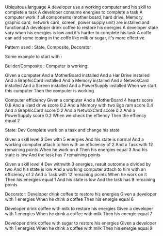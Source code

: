 Ubiquitous language
A developer use a working computer and his skill to complete a task
A developer consume energies to complete a task
A computer work if all components (mother board, hard drive, Memory, graphic card, network card, screen, power supply unit) are installed and functional
A developer drink coffee to restore his energies
A developer state vary when his energies is low and it's harder to complete his task
A coffe can add some toping in the coffe like milk or sugar, it's more effective.

Pattern used : State, Composite, Decorator

Some example to start with :

Builder/Composite :
Computer is working:

Given a computer 
And a MotherBoard installed
And a Har Drive installed
And a GraphicCard installed
And a Memory installed
And a NetwokCard installed
And a Screen installed
And a PowerSupply installed
When we start this cumputer
Then the computer is working

Computer efficiency
Given a computer
And a MotherBoard 4 hearts score 0.8
And a Hard drive score 0.2
And a Memory with two 8gb ram score 0.4
And a GraphicCard score 0.2
And a NetwokCard score 0.2
And a PowerSupply score 0.2
When we check the effiency
Then the effiency equal 2

State:
Dev Complete work on a task and change his state

Given a skill level 3 Dev with 5 energies
And his state is normal
And a working computer attach to him with an efficiency of 2
And a Task with 12 remaining points
When he work on it
Then his energies equal 3
And his state is low
And the task has 7 remaining points

Given a skill level 4 Dev withwith 3 energies, result outcome a divided by two
And his state is low
And a working computer attach to him with an efficiency of 2
And a Task with 12 remaining points
When he work on it
Then his energies equal 1
And his state is low
And the task has 9 remaining points

Decorator:
Developer drink coffee to restore his energies
Given a developer with 1 energies
When he drink a coffee
Then his energie equal 6

Developer drink coffee with milk to restore his energies
Given a developer with 1 energies
When he drink a coffee with milk
Then his energie equal 7

Developer drink coffee with sugar to restore his energies
Given a developer with 1 energies
When he drink a coffee with milk
Then his energie equal 9


